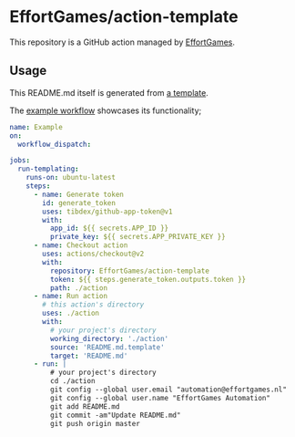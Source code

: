 <!-- README.md is auto-generated from README.md.template -->

# EffortGames/action-template

This repository is a GitHub action managed by [EffortGames](https://github.com/EffortGames).

## Usage

This README.md itself is generated from [a template](README.md.template).

The [example workflow](.github/workflows/example.yml) showcases its functionality;

```yml
name: Example
on:
  workflow_dispatch:

jobs:
  run-templating:
    runs-on: ubuntu-latest
    steps:
      - name: Generate token
        id: generate_token
        uses: tibdex/github-app-token@v1
        with:
          app_id: ${{ secrets.APP_ID }}
          private_key: ${{ secrets.APP_PRIVATE_KEY }}
      - name: Checkout action
        uses: actions/checkout@v2
        with:
          repository: EffortGames/action-template
          token: ${{ steps.generate_token.outputs.token }}
          path: ./action
      - name: Run action
        # this action's directory
        uses: ./action
        with:
          # your project's directory
          working_directory: './action'
          source: 'README.md.template'
          target: 'README.md'
      - run: |
          # your project's directory
          cd ./action
          git config --global user.email "automation@effortgames.nl"
          git config --global user.name "EffortGames Automation"
          git add README.md
          git commit -am"Update README.md"
          git push origin master

```
